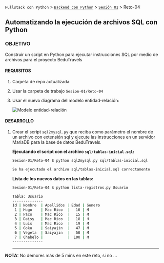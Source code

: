 `Fullstack con Python` > [`Backend con Python`](../../Readme.md) > [`Sesión 01`](../Readme.md) > Reto-04
## Automatizando la ejecución de archivos SQL con Python

### OBJETIVO
Construir un script en Python para ejecutar instrucciones SQL por medio de archivos para el proyecto BeduTravels

#### REQUISITOS
1. Carpeta de repo actualizada
1. Usar la carpeta de trabajo `Sesion-01/Reto-04`
1. Usar el nuevo diagrama del modelo entidad-relación:

   ![Modelo entidad-relación](bedutravels-modelo-er.jpg)

#### DESARROLLO
1. Crear el script `sql2mysql.py` que reciba como parámetro el nombre de un archivo con extensión sql y ejecute las instrucciones en un servidor MariaDB para la base de datos BeduTravels.

   __Ejecutando el script con el archivo `sql/tablas-inicial.sql`:__

    ```bash
    Sesion-01/Reto-04 $ python sql2mysql.py sql/tablas-inicial.sql

    Se ha ejecutado el archivo sql/tablas-inicial.sql correctamente
    ```

    __Lista de los nuevos datos en las tablas:__

    ```bash
    Sesion-01/Reto-04 $ python lista-registros.py Usuario

    Tabla: Usuario
    --------------
    Id | Nombre  | Apellidos | Edad | Genero
     1 | Hugo    | Mac Rico  |   10 | M     
     2 | Paco    | Mac Rico  |   15 | M     
     3 | Daisy   | Mac Rico  |   18 | H     
     4 | Luis    | Mac Rico  |   19 | M     
     5 | Goku    | Saiyajin  |   47 | M     
     6 | Vegeta  | Saiyajin  |   50 | M     
     7 | Chabelo |           |  100 | M     
    --------------
    ```
    ***

__NOTA:__ No demores más de 5 mins en este reto, si no ...
